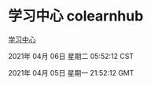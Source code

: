 # 学习中心 colearnhub
[学习中心](http://58.48.54.17:56308/colearnhub/)

2021年 04月 06日 星期二 05:52:12 CST

2021年 04月 05日 星期一 21:52:12 GMT
